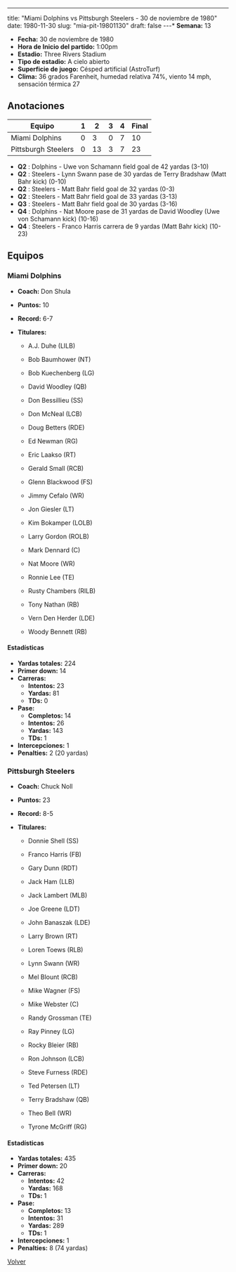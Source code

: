 ---
title: "Miami Dolphins vs Pittsburgh Steelers - 30 de noviembre de 1980"
date: 1980-11-30
slug: "mia-pit-19801130"
draft: false
---* **Semana:** 13
* **Fecha:** 30 de noviembre de 1980
* **Hora de Inicio del partido:** 1:00pm
* **Estadio:** Three Rivers Stadium
* **Tipo de estadio:** A cielo abierto
* **Superficie de juego:** Césped artificial (AstroTurf)
* **Clima:** 36 grados Farenheit, humedad relativa 74%, viento 14 mph, sensación térmica 27




## Anotaciones
| Equipo | 1 | 2 | 3 | 4 | Final |
|--------|---|---|---|---|-------|
| Miami Dolphins  | 0 | 3 | 0 | 7  | 10 |
| Pittsburgh Steelers  | 0 | 13 | 3 | 7  | 23 |
* **Q2** : Dolphins - Uwe von Schamann field goal de 42 yardas (3-10)
* **Q2** : Steelers - Lynn Swann pase de 30 yardas de Terry Bradshaw (Matt Bahr kick) (0-10)
* **Q2** : Steelers - Matt Bahr field goal de 32 yardas (0-3)
* **Q2** : Steelers - Matt Bahr field goal de 33 yardas (3-13)
* **Q3** : Steelers - Matt Bahr field goal de 30 yardas (3-16)
* **Q4** : Dolphins - Nat Moore pase de 31 yardas de David Woodley (Uwe von Schamann kick) (10-16)
* **Q4** : Steelers - Franco Harris carrera de 9 yardas (Matt Bahr kick) (10-23)


## Equipos


### Miami Dolphins
* **Coach:** Don Shula
* **Puntos:** 10
* **Record:** 6-7
* **Titulares:** 

  * A.J. Duhe (LILB) 

  * Bob Baumhower (NT) 

  * Bob Kuechenberg (LG) 

  * David Woodley (QB) 

  * Don Bessillieu (SS) 

  * Don McNeal (LCB) 

  * Doug Betters (RDE) 

  * Ed Newman (RG) 

  * Eric Laakso (RT) 

  * Gerald Small (RCB) 

  * Glenn Blackwood (FS) 

  * Jimmy Cefalo (WR) 

  * Jon Giesler (LT) 

  * Kim Bokamper (LOLB) 

  * Larry Gordon (ROLB) 

  * Mark Dennard (C) 

  * Nat Moore (WR) 

  * Ronnie Lee (TE) 

  * Rusty Chambers (RILB) 

  * Tony Nathan (RB) 

  * Vern Den Herder (LDE) 

  * Woody Bennett (RB) 

#### Estadísticas
* **Yardas totales:** 224
* **Primer down:** 14
* **Carreras:**
  * **Intentos:** 23
  * **Yardas:** 81
  * **TDs:** 0
* **Pase:**
  * **Completos:** 14
  * **Intentos:** 26
  * **Yardas:** 143
  * **TDs:** 1
* **Intercepciones:** 1
* **Penalties:** 2 (20 yardas)

### Pittsburgh Steelers
* **Coach:** Chuck Noll
* **Puntos:** 23
* **Record:** 8-5
* **Titulares:** 

  * Donnie Shell (SS) 

  * Franco Harris (FB) 

  * Gary Dunn (RDT) 

  * Jack Ham (LLB) 

  * Jack Lambert (MLB) 

  * Joe Greene (LDT) 

  * John Banaszak (LDE) 

  * Larry Brown (RT) 

  * Loren Toews (RLB) 

  * Lynn Swann (WR) 

  * Mel Blount (RCB) 

  * Mike Wagner (FS) 

  * Mike Webster (C) 

  * Randy Grossman (TE) 

  * Ray Pinney (LG) 

  * Rocky Bleier (RB) 

  * Ron Johnson (LCB) 

  * Steve Furness (RDE) 

  * Ted Petersen (LT) 

  * Terry Bradshaw (QB) 

  * Theo Bell (WR) 

  * Tyrone McGriff (RG) 

#### Estadísticas
* **Yardas totales:** 435
* **Primer down:** 20
* **Carreras:**
  * **Intentos:** 42
  * **Yardas:** 168
  * **TDs:** 1
* **Pase:**
  * **Completos:** 13
  * **Intentos:** 31
  * **Yardas:** 289
  * **TDs:** 1
* **Intercepciones:** 1
* **Penalties:** 8 (74 yardas)


[Volver](/historia/1980)
